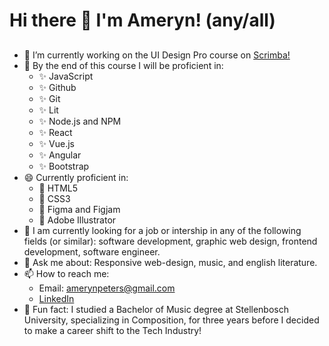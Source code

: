 # Hi there 👋 I'm Ameryn! (any/all)

<!--
**AmerynPeters/amerynpeters** is a ✨ _special_ ✨ repository because its `README.md` (this file) appears on your GitHub profile.

Here are some ideas to get you started:

- 🔭 I’m currently working on ...
- 🌱 I’m currently learning ...
- 👯 I’m looking to collaborate on ...
- 🤔 I’m looking for help with ...
- 💬 Ask me about ...
- 📫 How to reach me: ...
- 😄 Pronouns: ...
- ⚡ Fun fact: ...
-->

##
- 🔭 I’m currently working on the UI Design Pro course on [Scrimba!](https://scrimba.com/)
- 🌱 By the end of this course I will be proficient in:
  - :sparkles: JavaScript
  - :sparkles: Github
  - :sparkles: Git
  - :sparkles: Lit
  - :sparkles: Node.js and NPM
  - :sparkles: React
  - :sparkles: Vue.js
  - :sparkles: Angular
  - :sparkles: Bootstrap
- 😄 Currently proficient in:
  - :ribbon: HTML5 
  - :ribbon: CSS3
  - :ribbon: Figma and Figjam
  - :ribbon: Adobe Illustrator
- 🤔 I am currently looking for a job or intership in any of the following fields (or similar): software development, graphic web design, frontend development, software engineer.
- 💬 Ask me about: Responsive web-design, music, and english literature.
- 📫 How to reach me:
  - Email: amerynpeters@gmail.com
  -  [LinkedIn](https://www.linkedin.com/in/ameryn-peters/)
- :musical_keyboard: Fun fact: I studied a Bachelor of Music degree at Stellenbosch University, specializing in Composition, for three years before I decided to make a career shift to the Tech Industry!
